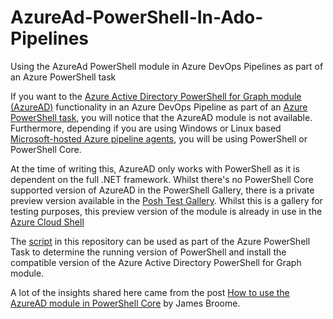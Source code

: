 # AzureAd-PowerShell-In-Ado-Pipelines
Using the AzureAd PowerShell module in Azure DevOps Pipelines as part of an Azure PowerShell task

If you want to the [Azure Active Directory PowerShell for Graph module (AzureAD)](https://docs.microsoft.com/en-us/powershell/azure/active-directory/install-adv2?view=azureadps-2.0) functionality in an Azure DevOps Pipeline as part of an [Azure PowerShell task](https://docs.microsoft.com/en-us/azure/devops/pipelines/tasks/deploy/azure-powershell?view=azure-devops), you will notice that the AzureAD module is not available. Furthermore, depending if you are using Windows or Linux based [Microsoft-hosted Azure pipeline agents](https://docs.microsoft.com/en-us/azure/devops/pipelines/agents/agents), you will be using PowerShell or PowerShell Core.

At the time of writing this, AzureAD only works with PowerShell as it is dependent on the full .NET framework. Whilst there's no PowerShell Core supported version of AzureAD in the PowerShell Gallery, there is a private preview version available in the [Posh Test Gallery](https://www.poshtestgallery.com/packages/AzureAD.Standard.Preview/0.1.599.7). Whilst this is a gallery for testing purposes, this preview version of the module is already in use in the [Azure Cloud Shell](https://www.michev.info/Blog/Post/2339/azure-ad-powershell-module-with-support-for-powershell-core)

The [script](install_azuread_module.ps1) in this repository can be used as part of the Azure PowerShell Task to determine the running version of PowerShell and install the compatible version of the Azure Active Directory PowerShell for Graph module.

A lot of the insights shared here came from the post [How to use the AzureAD module in PowerShell Core](https://endjin.com/blog/2019/05/how-to-use-the-azuread-module-in-powershell-core) by James Broome.
